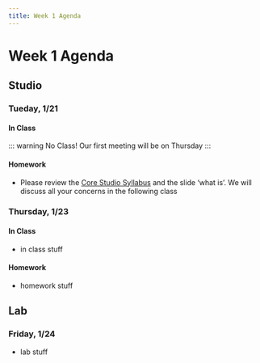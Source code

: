 ```yaml
---
title: Week 1 Agenda
---
```


# Week 1 Agenda

## Studio

### Tueday, 1/21

#### In Class

::: warning No Class!
Our first meeting will be on Thursday
:::

#### Homework

- Please review the [Core Studio Syllabus](../info/#download-syllabus.md) and the slide ‘what is’. We will discuss all your concerns in the following class

### Thursday, 1/23

#### In Class

- in class stuff

#### Homework

- homework stuff

## Lab

### Friday, 1/24

- lab stuff
